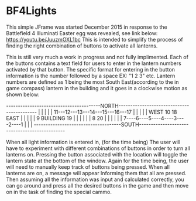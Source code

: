 # BF4Lights
This simple JFrame was started December 2015 in response to the Battlefield 4 Illuminati Easter egg was revealed, see link below:
https://youtu.be/JuuzmOXL1bc
This is intended to simplify the process of finding the right combination of buttons to activate all lanterns.



This is still very much a work in progress and not fully implimented.
Each of the buttons contains a text field for users to enter in the lantern numbers activated by that button.
The specific format for entering in the button information is the number followed by a space EX: "1 2 3" etc.
Lantern numbers are defined as 1 being the most South East(according to the in game compass) lantern in the building 
and it goes in a clockwise motion as shown below:


----------------------------------------NORTH-------------------------------------------
|                                                                                      |
|                                                                                      |
|                           11---12---13---14---15---16---17                           |
|                           |                             |                            |
WEST                        10                            18                        EAST
|                           |                             |                            |
|                           9            BUILDING         19                           |
|                           |                             |                            |
|                           8                             20                           |
|                           |                             |                            |
|                           7----6----5----4----3----2----1                            |
|                                                                                      |
-------------------------------------SOUTH----------------------------------------------


When all light information is entered in, (for the time being) The user will have to experiment with different combinations
of buttons in order to turn all lanterns on. Pressing the button associated with the location will toggle the lantern state 
at the bottom of the window. Again for the time being, the user will need to manually keep track of buttons being pressed.
When all lanterns are on, a message will appear Informing them that all are pressed.
Then assuming all the information was input and calculated correctly, you can go around and press all the desired buttons in the game
and then move on in the task of finding the special cammo.
